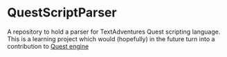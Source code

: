 # QuestScriptParser
A repository to hold a parser for TextAdventures Quest scripting language.
This is a learning project which would (hopefully) in the future turn into a contribution to [Quest engine](http://textadventures.co.uk/quest)
